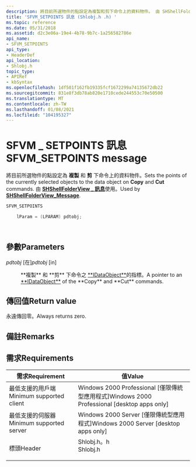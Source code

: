 ```yaml
---
description: 將目前所選物件的點設定為複製和剪下命令上的資料物件。 由 SHShellFolderView \_ 訊息使用。
title: 'SFVM_SETPOINTS 訊息 (Shlobj.h .h) '
ms.topic: reference
ms.date: 05/31/2018
ms.assetid: d2c3e06a-19e4-4b78-9b7c-1a256582786e
api_name:
- SFVM_SETPOINTS
api_type:
- HeaderDef
api_location:
- Shlobj.h
topic_type:
- APIRef
- kbSyntax
ms.openlocfilehash: 1df501f162fb19335fcf1672299a74135672db22
ms.sourcegitcommit: 831e8f3db78ab820e1710cede244553c70e50500
ms.translationtype: MT
ms.contentlocale: zh-TW
ms.lasthandoff: 01/08/2021
ms.locfileid: "104195327"
---
```

# <a name="sfvm_setpoints-message"></a><span data-ttu-id="6c421-104">SFVM \_ SETPOINTS 訊息</span><span class="sxs-lookup"><span data-stu-id="6c421-104">SFVM\_SETPOINTS message</span></span>

<span data-ttu-id="6c421-105">將目前所選物件的點設定為 **複製** 和 **剪** 下命令上的資料物件。</span><span class="sxs-lookup"><span data-stu-id="6c421-105">Sets the points of the currently selected objects to the data object on **Copy** and **Cut** commands.</span></span> <span data-ttu-id="6c421-106">由 [**SHShellFolderView \_ 訊息**](/windows/desktop/api/shlobj_core/nf-shlobj_core-shshellfolderview_message)使用。</span><span class="sxs-lookup"><span data-stu-id="6c421-106">Used by [**SHShellFolderView\_Message**](/windows/desktop/api/shlobj_core/nf-shlobj_core-shshellfolderview_message).</span></span>


```C++
SFVM_SETPOINTS 

    lParam = (LPARAM) pdtobj;

            
```



## <a name="parameters"></a><span data-ttu-id="6c421-107">參數</span><span class="sxs-lookup"><span data-stu-id="6c421-107">Parameters</span></span>

<dl> <dt>

<span data-ttu-id="6c421-108">*pdtobj* \[在\]</span><span class="sxs-lookup"><span data-stu-id="6c421-108">*pdtobj* \[in\]</span></span>
</dt> <dd><span data-ttu-id="6c421-109">**複製** 和 **剪** 下命令之 <a href="/windows/desktop/api/objidl/nn-objidl-idataobject">**IDataObject**</a>的指標。</span><span class="sxs-lookup"><span data-stu-id="6c421-109">A pointer to an <a href="/windows/desktop/api/objidl/nn-objidl-idataobject">**IDataObject**</a> of the **Copy** and **Cut** commands.</span></span></dd> </dl>

## <a name="return-value"></a><span data-ttu-id="6c421-110">傳回值</span><span class="sxs-lookup"><span data-stu-id="6c421-110">Return value</span></span>

<span data-ttu-id="6c421-111">永遠傳回零。</span><span class="sxs-lookup"><span data-stu-id="6c421-111">Always returns zero.</span></span>

## <a name="remarks"></a><span data-ttu-id="6c421-112">備註</span><span class="sxs-lookup"><span data-stu-id="6c421-112">Remarks</span></span>

## <a name="requirements"></a><span data-ttu-id="6c421-113">需求</span><span class="sxs-lookup"><span data-stu-id="6c421-113">Requirements</span></span>



| <span data-ttu-id="6c421-114">需求</span><span class="sxs-lookup"><span data-stu-id="6c421-114">Requirement</span></span> | <span data-ttu-id="6c421-115">值</span><span class="sxs-lookup"><span data-stu-id="6c421-115">Value</span></span> |
|-------------------------------------|-------------------------------------------------------------------------------------|
| <span data-ttu-id="6c421-116">最低支援的用戶端</span><span class="sxs-lookup"><span data-stu-id="6c421-116">Minimum supported client</span></span><br/> | <span data-ttu-id="6c421-117">Windows 2000 Professional \[僅限傳統型應用程式\]</span><span class="sxs-lookup"><span data-stu-id="6c421-117">Windows 2000 Professional \[desktop apps only\]</span></span><br/>                          |
| <span data-ttu-id="6c421-118">最低支援的伺服器</span><span class="sxs-lookup"><span data-stu-id="6c421-118">Minimum supported server</span></span><br/> | <span data-ttu-id="6c421-119">Windows 2000 Server \[僅限傳統型應用程式\]</span><span class="sxs-lookup"><span data-stu-id="6c421-119">Windows 2000 Server \[desktop apps only\]</span></span><br/>                                |
| <span data-ttu-id="6c421-120">標頭</span><span class="sxs-lookup"><span data-stu-id="6c421-120">Header</span></span><br/>                   | <dl> <span data-ttu-id="6c421-121"><dt>Shlobj.h。h</dt></span><span class="sxs-lookup"><span data-stu-id="6c421-121"><dt>Shlobj.h</dt></span></span> </dl> |



 

 
